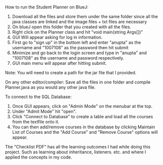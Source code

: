 How to run the Student Planner on BlueJ: 
  1. Download all the files and store them under the same folder since all the java classes are linked and the image files + txt files are necessary
  2. On blueJ open this folder that you created with all the files. 
  3. Right click on the Planner class and hit "void main(string Args[])"
  4. GUI Will appear asking for log in information. 
  5. First go to "sign up" in the bottom left and enter "anupta" as the username and "1007108" as the password then hit submit
  6. Minimize and go back to the login screen and type in "anupta" and "1007108" as the username and password respectively.
  7. GUI main menu will appear after hitting submit.

Note: You will need to create a path for the jar file that I provided.

On any other editor/compiler: Save all the files in one folder and compile Planner.java as you would any other java file.

To connect to the SQL Database: 
  1. Once GUI appears, click on "Admin Mode" on the menubar at the top.
  2. Under "Admit Mode" hit "open".
  3. Click "Connect to Database" to create a table and load all the courses from the textfile onto it.
  4. You can then add/remove courses in the database by clicking Maintain List of Courses and the "Add Course" and "Remove Course" options will appear.

The "Checklist PDF" has all the learning outcomes I had while doing this project. Such as learning about inheritance, listeners. etc. and where I applied the concepts in my code. 
